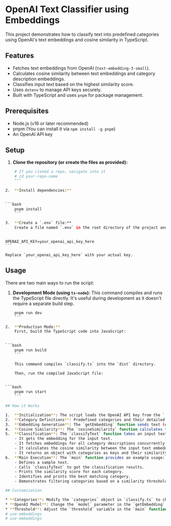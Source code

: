 # OpenAI Text Classifier using Embeddings

This project demonstrates how to classify text into predefined categories using OpenAI's text embeddings and cosine similarity in TypeScript.

## Features

* Fetches text embeddings from OpenAI (`text-embedding-3-small`).
* Calculates cosine similarity between text embeddings and category description embeddings.
* Classifies input text based on the highest similarity score.
* Uses `dotenv` to manage API keys securely.
* Built with TypeScript and uses `pnpm` for package management.

## Prerequisites

* Node.js (v16 or later recommended)
* pnpm (You can install it via `npm install -g pnpm`)
* An OpenAI API key

## Setup

1.  **Clone the repository (or create the files as provided):**
    

```bash
    # If you cloned a repo, navigate into it
    # cd your-repo-name
    ```

2.  **Install dependencies:**
    

```bash
    pnpm install
    ```

3.  **Create a `.env` file:**
    Create a file named `.env` in the root directory of the project and add your OpenAI API key:
    

```
    OPENAI_API_KEY=your_openai_api_key_here
    ```

    Replace `your_openai_api_key_here` with your actual key.

## Usage

There are two main ways to run the script:

1.  **Development Mode (using `ts-node`):**
    This command compiles and runs the TypeScript file directly. It's useful during development as it doesn't require a separate build step.
    

```bash
    pnpm run dev
    ```

2.  **Production Mode:**
    First, build the TypeScript code into JavaScript:
    

```bash
    pnpm run build
    ```

    This command compiles `classify.ts` into the `dist` directory.

    Then, run the compiled JavaScript file:
    

```bash
    pnpm run start
    ```

## How it Works

1.  **Initialization**: The script loads the OpenAI API key from the `.env` file and initializes the OpenAI client.
2.  **Category Definitions**: Predefined categories and their detailed descriptions are stored in the `categories` object.
3.  **Embedding Generation**: The `getEmbedding` function sends text (either the input text or a category description) to the OpenAI API to get its vector embedding.
4.  **Cosine Similarity**: The `cosineSimilarity` function calculates the similarity between two vectors. It uses helper functions `dotProduct`,  `magnitude`, and `normalize`.
5.  **Classification**: The `classifyText` function takes an input text string:
    - It gets the embedding for the input text.
    - It fetches embeddings for all category descriptions concurrently using `Promise.all`.
    - It calculates the cosine similarity between the input text embedding and each category embedding.
    - It returns an object with categories as keys and their similarity scores as values, sorted in descending order of score.
6.  **Main Execution**: The `main` function provides an example usage:
    - Defines a sample text.
    - Calls `classifyText` to get the classification results.
    - Prints the similarity score for each category.
    - Identifies and prints the best matching category.
    - Demonstrates filtering categories based on a similarity threshold.

## Customization

* **Categories**: Modify the `categories` object in `classify.ts` to change or add new classification categories and their descriptions.
* **OpenAI Model**: Change the `model` parameter in the `getEmbedding` function if you want to use a different embedding model (e.g.,  `text-embedding-3-large`).
* **Threshold**: Adjust the `threshold` variable in the `main` function to change the cutoff for considering categories relevant. 
# use-embeddings
# use-embeddings
